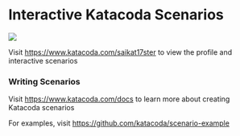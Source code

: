 # Interactive Katacoda Scenarios

[![](http://shields.katacoda.com/katacoda/saikat17ster/count.svg)](https://www.katacoda.com/saikat17ster "Get your profile on Katacoda.com")

Visit https://www.katacoda.com/saikat17ster to view the profile and interactive scenarios

### Writing Scenarios
Visit https://www.katacoda.com/docs to learn more about creating Katacoda scenarios

For examples, visit https://github.com/katacoda/scenario-example
